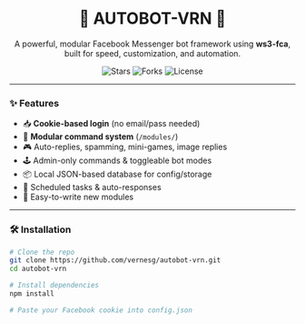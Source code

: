 <h1 align="center">🦅 AUTOBOT-VRN 🦅</h1>
<p align="center">
  A powerful, modular Facebook Messenger bot framework using <b>ws3-fca</b>, built for speed, customization, and automation.
</p>

<p align="center">
  <img src="https://img.shields.io/github/stars/vernesg/autobot-vrn?style=for-the-badge" alt="Stars">
  <img src="https://img.shields.io/github/forks/vernesg/autobot-vrn?style=for-the-badge" alt="Forks">
  <img src="https://img.shields.io/github/license/vernesg/autobot-vrn?style=for-the-badge" alt="License">
</p>

---

### ✨ Features

- 📥 **Cookie-based login** (no email/pass needed)
- 🧩 **Modular command system** (`/modules/`)
- 🎮 Auto-replies, spamming, mini-games, image replies
- 🕹️ Admin-only commands & toggleable bot modes
- 📦 Local JSON-based database for config/storage
- 📅 Scheduled tasks & auto-responses
- 📁 Easy-to-write new modules

---

### 🛠️ Installation

```bash
# Clone the repo
git clone https://github.com/vernesg/autobot-vrn.git
cd autobot-vrn

# Install dependencies
npm install

# Paste your Facebook cookie into config.json
